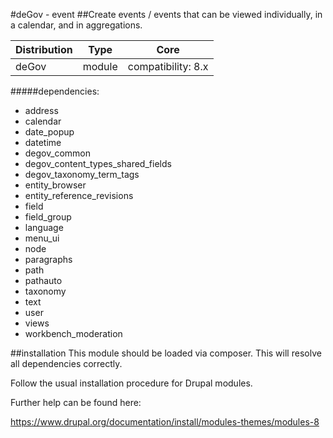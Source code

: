 #deGov - event
##Create events / events that can be viewed individually, in a calendar, and in aggregations.

Distribution | Type | Core
--- | --- | ---
deGov | module |  compatibility: 8.x

#####dependencies:
  - address
  - calendar
  - date_popup
  - datetime
  - degov_common
  - degov_content_types_shared_fields
  - degov_taxonomy_term_tags
  - entity_browser
  - entity_reference_revisions
  - field
  - field_group
  - language
  - menu_ui
  - node
  - paragraphs
  - path
  - pathauto
  - taxonomy
  - text
  - user
  - views
  - workbench_moderation

##installation
This module should be loaded via composer. This will resolve all dependencies correctly.

Follow the usual installation procedure for Drupal modules.

Further help can be found here:

https://www.drupal.org/documentation/install/modules-themes/modules-8
